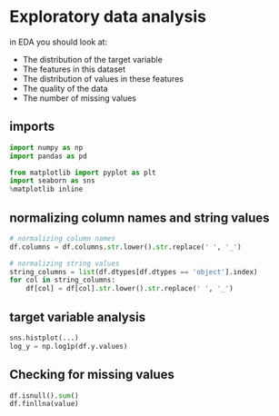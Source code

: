 # Exploratory data analysis

in EDA you should look at:

- The distribution of the target variable
- The features in this dataset
- The distribution of values in these features
- The quality of the data
- The number of missing values

## imports

```python
import numpy as np
import pandas as pd

from matplotlib import pyplot as plt
import seaborn as sns
%matplotlib inline
```

## normalizing column names and string values

```python
# normalizing column names
df.columns = df.columns.str.lower().str.replace(' ', '_')

# normalizing string values
string_columns = list(df.dtypes[df.dtypes == 'object'].index)
for col in string_columns:
    df[col] = df[col].str.lower().str.replace(' ', '_')
```

## target variable analysis

```python
sns.histplot(...)
log_y = np.log1p(df.y.values)
```

## Checking for missing values

```python
df.isnull().sum()
df.finllna(value)
```